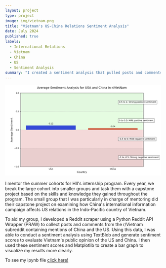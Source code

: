 ```yaml
---
layout: project
type: project
image: img/vietnam.png
title: "Vietnam's US-China Relations Sentiment Analysis"
date: July 2024
published: true
labels:
  - International Relations
  - Vietnam
  - China
  - US
  - Sentiment Analysis
summary: "I created a sentiment analysis that pulled posts and comments from the r/Vietnam to potentially see how the people in Vietnam feel about the US and China."
---
```

<img width="700px" 
     class="rounded float-start pe-4" 
     src="../img/vietnam.png" >

I mentor the summer cohorts for HII's internship program. Every year, we break the large cohort into smaller groups and task them with a capstone project based on the skills and knowledge they gained throughout the program. The small group that I was particularly in charge of mentoring did their capstone project on examining how China's international information campaign affects US relations in the Indo-Pacific country of Vietnam.

To aid my group, I developed a Reddit scraper using a Python Reddit API Wrapper (PRAW) to collect posts and comments from the r/Vietnam subreddit containing mentions of China and the US. Using this data, I was able to conduct a sentiment analysis using TextBlob and generate sentiment scores to evaluate Vietnam's public opinion of the US and China. I then used these sentiment scores and Matplotlib to create a bar graph to visualize my results more clearly.

To see my ipynb file [click here!](projects/vietnam_reddit_sentiment.ipynb)
